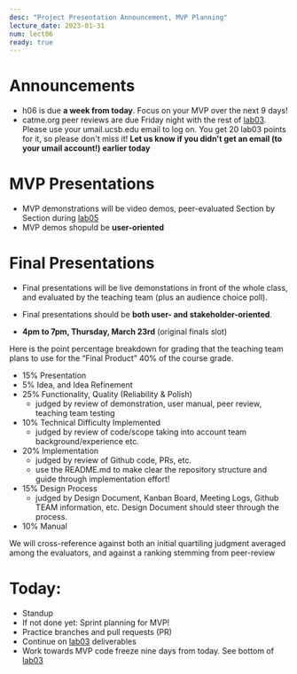 ```yaml
---
desc: "Project Presentation Announcement, MVP Planning"
lecture_date: 2023-01-31
num: lect06
ready: true
---
```

 
# Announcements
* h06 is due **a week from today**. Focus on your MVP over the next 9 days!  
* catme.org peer reviews are due Friday night with the rest of [lab03](https://ucsb-cs148.github.io/w23/lab/lab03/). Please use your umail.ucsb.edu email to log on. You get 20 lab03 points for it, so please don't miss it! **Let us know if you didn't get an email (to your umail account!) earlier today**

# MVP Presentations
* MVP demonstrations will be video demos, peer-evaluated Section by Section during [lab05](https://ucsb-cs148.github.io/w23/lab/lab05/)
* MVP demos shopuld be **user-oriented**

# Final Presentations 

* Final presentations will be live demonstations in front of the whole class, and evaluated by the teaching team (plus an audience choice poll). 
* Final presentations should be **both user- and stakeholder-oriented**. 

* **4pm to 7pm, Thursday, March 23rd** (original finals slot)

Here is the point percentage breakdown for grading that the teaching team plans to use for the “Final Product” 40% of the course grade.

* 15% Presentation
* 5% Idea, and Idea Refinement 
* 25% Functionality, Quality (Reliability & Polish) 
    * judged by review of demonstration, user manual, peer review, teaching team testing 
* 10% Technical Difficulty Implemented 
    * judged by review of code/scope taking into account team background/experience etc.
* 20% Implementation 
    * judged by review of Github code, PRs, etc. 
    * use the README.md to make clear the repository structure and guide through implementation effort! 
* 15% Design Process 
    * judged by Design Document, Kanban Board, Meeting Logs, Github TEAM information, etc. Design Document should steer through the process.
* 10% Manual 

We will cross-reference against both an initial quartiling judgment averaged among the evaluators, and against a ranking stemming from peer-review


# Today:

* Standup
* If not done yet: Sprint planning for MVP! 
* Practice branches and pull requests (PR)
* Continue on [lab03](https://ucsb-cs148.github.io/w23/lab/lab03/) deliverables
* Work towards MVP code freeze nine days from today. See bottom of [lab03](https://ucsb-cs148.github.io/w23/lab/lab03/)
